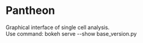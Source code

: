 # Pantheon
Graphical interface of single cell analysis. <br>
Use command: bokeh serve --show base_version.py
